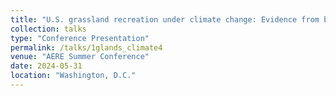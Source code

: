 ```yaml
---
title: "U.S. grassland recreation under climate change: Evidence from big data and weather"
collection: talks
type: "Conference Presentation"
permalink: /talks/1glands_climate4
venue: "AERE Summer Conference"
date: 2024-05-31
location: "Washington, D.C."
---
```

